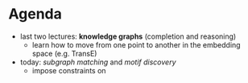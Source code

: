 # Agenda
- last two lectures: **knowledge graphs** (completion and reasoning)
	- learn how to move from one point to another in the embedding space (e.g. TransE)
- today: *subgraph matching* and *motif discovery*
	- impose constraints on 
